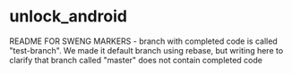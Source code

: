 # unlock_android
README FOR SWENG MARKERS - branch with completed code is called "test-branch". We made it default branch using rebase, but writing here to clarify that branch called "master" does not contain completed code
